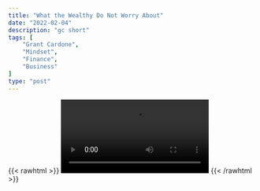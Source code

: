 ```yaml
---
title: "What the Wealthy Do Not Worry About"
date: "2022-02-04"
description: "gc short"
tags: [
    "Grant Cardone",
    "Mindset",
    "Finance",
    "Business"
]
type: "post"
---
```

{{< rawhtml >}}
    <video width="auto" height="auto" controls>
        <source src="https://clips.dev00ps.com/Grant%20Cardone/Cardone%2C%20meet%20the%20Obamas%20%F0%9F%98%82.mp4" type="video/mp4"> 
    </video>
{{< /rawhtml >}}